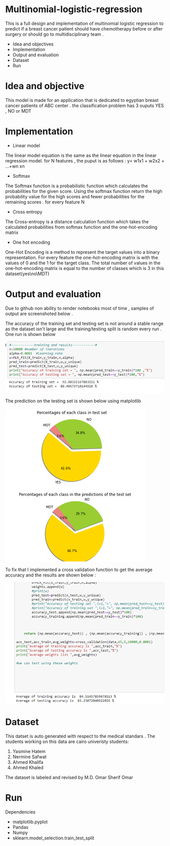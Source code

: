 # Multinomial-logistic-regression
This is a full design and implementation of multinomial  logistic regression to predict if a breast cancer patient should have chemotherapy before or after surgery or should go to multidisciplinary team . 
* Idea and objectives
* Implementation
* Output and evaluation
* Dataset
* Run

# Idea and objective
This model is made for an application that is dedicated to egyptian breast cancer patients of ABC center .
the classification problem has 3 ouputs YES , NO or MDT 

# Implementation
 - Linear model
 
 The linear model equation is the same as the linear equation in the linear regression model.
 for N features , the puput is as follows : y= w1x1 + w2x2 + ...+wn xn 
 
 - Softmax
 
 The Softmax function is a probabilistic function which calculates the probabilities for the given score. Using the softmax function return the high probability value for the high scores and fewer probabilities for the remaining scores . for every feature N
 
 - Cross entropy
 
 The Cross-entropy is a distance calculation function which takes the calculated probabilities from softmax function and the  one-hot-encoding matrix 
 
 - One hot encoding
 
 One-Hot Encoding is a method to represent the target values into a binary representation. For every feature the one-hot-encoding matrix is with the values of 0 and the 1 for the target class. The total number of values in the one-hot-encoding matrix is equal to the number of classes which is 3 in this dataset(yes\no\MDT)
 
 # Output and evaluation
 Due to github non ability to render notebooks most of time , samples of output are screenshoted below .
 
 The accuracy of the training set and testing set is not around a stable range as the dataset isn't large and the training/testing split is random every run . One run is shown below
 
 ![alt text](https://github.com/yasminehatem/Multinomial-logistic-regression/blob/master/output%20images/training%20and%20testing%20sets%20accuracy.PNG)
 
 The prediction on the testing set is shown below using matplotlib
 
 ![alt text](https://github.com/yasminehatem/Multinomial-logistic-regression/blob/master/output%20images/testing%20set%20accuracy%20plot.png)
 
 To fix that I implemented a cross validation function to get the average accuracy and the results are shown below :
 
![alt text](https://github.com/yasminehatem/Multinomial-logistic-regression/blob/master/output%20images/avg%20training%20and%20testing%20set%20after%20cross-validation.PNG)

# Dataset
This datset is auto generated  with respect to the medical standars . The students working on this data are cairo univeristy students:
1. Yasmine Hatem
2. Nermine Safwat
3. Ahmed Khalifa
4. Ahmed Khaled

The dataset is labeled and revised by M.D. Omar Sherif Omar

 # Run
 Dependencies
 - matplotlib.pyplot
 - Pandas
 - Numpy
 - sklearn.model_selection.train_test_split

